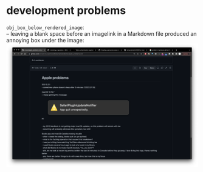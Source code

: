 # development problems

`obj_box_below_rendered_image`:  
– leaving a blank space before an imagelink in a Markdown file produced an annoying box under the image:  
![](obj_box_below_rendered_image.png)  
